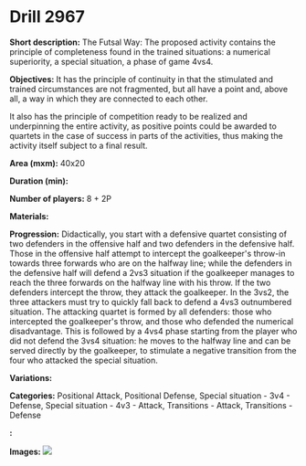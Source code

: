 # Drill 2967

**Short description:**
The Futsal Way: The proposed activity contains the principle of completeness found in the trained situations: a numerical superiority, a special situation, a phase of game 4vs4.

**Objectives:**
It has the principle of continuity in that the stimulated and trained circumstances are not fragmented, but all have a point and, above all, a way in which they are connected to each other.

It also has the principle of competition ready to be realized and underpinning the entire activity, as positive points could be awarded to quartets in the case of success in parts of the activities, thus making the activity itself subject to a final result.

**Area (mxm):**
40x20

**Duration (min):**


**Number of players:**
8 + 2P

**Materials:**


**Progression:**
Didactically, you start with a defensive quartet consisting of two defenders in the offensive half and two defenders in the defensive half. Those in the offensive half attempt to intercept the goalkeeper's throw-in towards three forwards who are on the halfway line; while the defenders in the defensive half will defend a 2vs3 situation if the goalkeeper manages to reach the three forwards on the halfway line with his throw. If the two defenders intercept the throw, they attack the goalkeeper. In the 3vs2, the three attackers must try to quickly fall back to defend a 4vs3 outnumbered situation. The attacking quartet is formed by all defenders: those who intercepted the goalkeeper's throw, and those who defended the numerical disadvantage. This is followed by a 4vs4 phase starting from the player who did not defend the 3vs4 situation: he moves to the halfway line and can be served directly by the goalkeeper, to stimulate a negative transition from the four who attacked the special situation.

**Variations:**


**Categories:**
Positional Attack, Positional Defense, Special situation - 3v4 - Defense, Special situation - 4v3 - Attack, Transitions - Attack, Transitions - Defense

**:**


**Images:**
![](https://www.coachingfutsal.com/\images\4296a4a0-34c6-4748-abbd-8426010b9063_futsalway.JPG)

